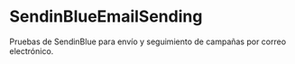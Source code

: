 # SendinBlueEmailSending
Pruebas de SendinBlue para envío y seguimiento de campañas por correo electrónico.
